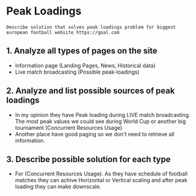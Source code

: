 # Peak Loadings

```
Describe solution that solves peak loadings problem for biggest european football website https://goal.com
```

## 1. Analyze all types of pages on the site
- Information page (Landing Pages, News, Historical data)
- Live match broadcasting (Possible peak-loadings)

## 2. Analyze  and list possible sources of peak loadings
- In my opinion they have Peak loading during LIVE match broadcasting. The most peak values we could see during World Cup or another big tournament (Concurrent Resources Usage) 
- Another place have good paging so we don't need to retrieve all information.

## 3. Describe possible solution for each type 
- For (Concurrent Resources Usage). As they have schedule of football matches they can achive Horizontal or Vertical scaling and after peak loading they can make downscale. 
